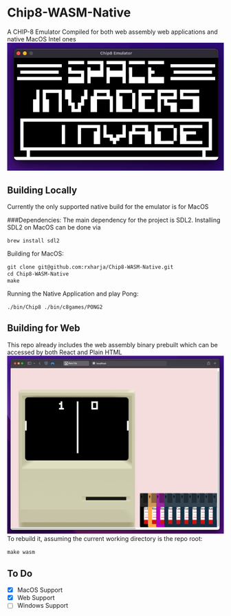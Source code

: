 # Chip8-WASM-Native
A CHIP-8 Emulator Compiled for both web assembly web applications and native MacOS Intel ones
![](https://github.com/rxharja/Chip8-WASM-Native/blob/main/media/invaders.gif)
## Building Locally

Currently the only supported native build for the emulator is for MacOS

###Dependencies:
The main dependency for the project is SDL2. Installing SDL2 on MacOS can be done via
```
brew install sdl2
```

Building for MacOS:
```
git clone git@github.com:rxharja/Chip8-WASM-Native.git
cd Chip8-WASM-Native
make
```

Running the Native Application and play Pong:
```
./bin/Chip8 ./bin/c8games/PONG2
```

## Building for Web
This repo already includes the web assembly binary prebuilt which can be accessed by both React and Plain HTML
![](https://github.com/rxharja/Chip8-WASM-Native/blob/main/media/plain_html.png?raw=true)
To rebuild it, assuming the current working directory is the repo root:

```
make wasm
```

## To Do
- [x] MacOS Support
- [x] Web Support
- [ ] Windows Support
